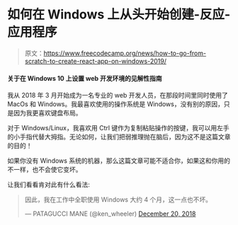 # 如何在 Windows 上从头开始创建-反应-应用程序

> 原文：<https://www.freecodecamp.org/news/how-to-go-from-scratch-to-create-react-app-on-windows-2019/>

#### 关于在 Windows 10 上设置 web 开发环境的见解性指南

我从 2018 年 3 月开始成为一名专业的 web 开发人员，在那段时间里同时使用了 MacOs 和 Windows。我最喜欢使用的操作系统是 Windows，没有别的原因，只是因为我更喜欢键盘布局。

对于 Windows/Linux，我喜欢用 Ctrl 键作为复制粘贴操作的按键，我可以用左手的小手指代替大拇指。无论如何，让我们把弱推理抛在脑后，因为这不是这篇文章的目的！

如果你没有 Windows 系统的机器，那么这篇文章可能不适合你，如果这和你用的不一样，也不会使它变坏。

让我们看看肯对此有什么看法:

> 因此，我在工作中全职使用 Windows 大约 4 个月，这一点也不坏。
> 
> — PATAGUCCI MANE (@ken_wheeler) [December 20, 2018](https://twitter.com/ken_wheeler/status/1075556283795824640?ref_src=twsrc%5Etfw)